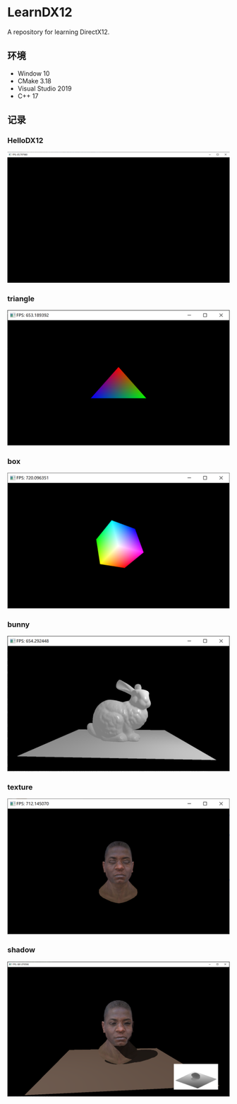 # LearnDX12
 A repository for learning DirectX12.

## 环境

- Window 10
- CMake 3.18
- Visual Studio 2019
- C++ 17

## 记录

### HelloDX12

![](./HelloDX12/HelloDX12.png)

### triangle

![](./triangle/image.png)

### box

![](./box/image.png)

### bunny

![](./bunny/image.png)

### texture

![](./texture/image.png)

### shadow

![](./shadow/image.png)

